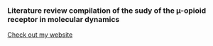 ### Literature review compilation of the sudy of the µ-opioid receptor in molecular dynamics
[Check out my website](https://lexin-chen.github.io/mor.github.io/)
